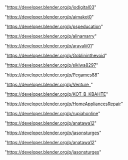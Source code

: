 "https://developer.blender.org/p/iodigital03"

"https://developer.blender.org/p/aimakot0"

"https://developer.blender.org/p/pspeducation"

"https://developer.blender.org/p/alinamarry"

"https://developer.blender.org/p/aravalii01"

"https://developer.blender.org/p/Goblininthevoid"

"https://developer.blender.org/p/sikiwa8297"

"https://developer.blender.org/p/Pcgames88"

"https://developer.blender.org/p/Venture_"

"https://developer.blender.org/p/KOT_B_KBAHTE"

"https://developer.blender.org/p/HomeAppliancesRepair"

"https://developer.blender.org/p/rupiahonline"

"https://developer.blender.org/p/anatawa12"

"https://developer.blender.org/p/jasonsturges"

 
"https://developer.blender.org/p/anatawa12"


"https://developer.blender.org/p/jasonsturges"


 
